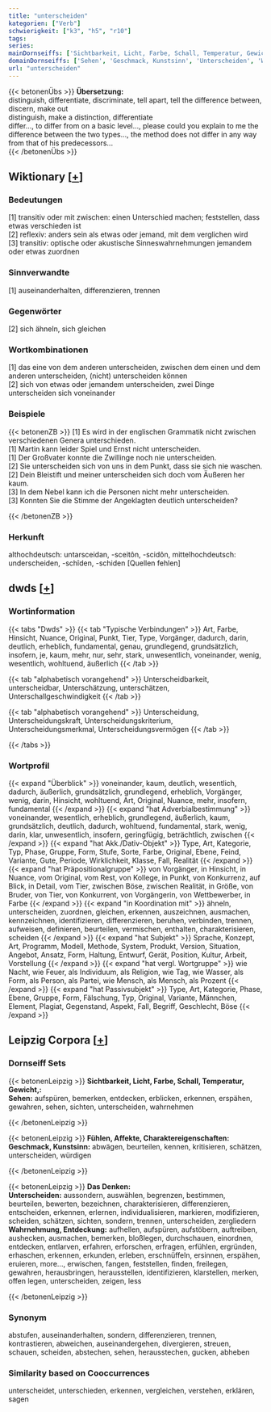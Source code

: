 ```yaml
---
title: "unterscheiden"
kategorien: ["Verb"]
schwierigkeit: ["k3", "h5", "r10"]
tags:
series:
mainDornseiffs: ['Sichtbarkeit, Licht, Farbe, Schall, Temperatur, Gewicht,', 'Fühlen, Affekte, Charaktereigenschaften', 'Das Denken']
domainDornseiffs: ['Sehen', 'Geschmack, Kunstsinn', 'Unterscheiden', 'Wahrnehmung, Entdeckung']
url: "unterscheiden"
---
```


{{< betonenÜbs >}}
**Übersetzung:**  
distinguish, differentiate, discriminate, tell apart, tell the difference between, discern, make out  
distinguish, make a distinction, differentiate  
differ..., to differ from on a basic level..., please could you explain to me the difference between the two types..., the method does not differ in any way from that of his predecessors...  
{{< /betonenÜbs >}}

## Wiktionary [[+](https://de.wiktionary.org/wiki/unterscheiden)]

### Bedeutungen
[1] transitiv oder mit zwischen: einen Unterschied machen; feststellen, dass etwas verschieden ist  
[2] reflexiv: anders sein als etwas oder jemand, mit dem verglichen wird  
[3] transitiv: optische oder akustische Sinneswahrnehmungen jemandem oder etwas zuordnen  

### Sinnverwandte
[1] auseinanderhalten, differenzieren, trennen  

### Gegenwörter
[2] sich ähneln, sich gleichen  

### Wortkombinationen
[1] das eine von dem anderen unterscheiden, zwischen dem einen und dem anderen unterscheiden, (nicht) unterscheiden können  
[2] sich von etwas oder jemandem unterscheiden, zwei Dinge unterscheiden sich voneinander  

### Beispiele
{{< betonenZB >}}
[1] Es wird in der englischen Grammatik nicht zwischen verschiedenen Genera unterschieden.  
[1] Martin kann leider Spiel und Ernst nicht unterscheiden.  
[1] Der Großvater konnte die Zwillinge noch nie unterscheiden.  
[2] Sie unterscheiden sich von uns in dem Punkt, dass sie sich nie waschen.  
[2] Dein Bleistift und meiner unterscheiden sich doch vom Äußeren her kaum.  
[3] In dem Nebel kann ich die Personen nicht mehr unterscheiden.  
[3] Konnten Sie die Stimme der Angeklagten deutlich unterscheiden?  

{{< /betonenZB >}}
### Herkunft
althochdeutsch: untarsceidan, -sceitôn, -scidôn, mittelhochdeutsch: underscheiden, -schîden, -schiden [Quellen fehlen]  



## dwds [[+](https://www.dwds.de/wb/unterscheiden)]

### Wortinformation
{{< tabs "Dwds" >}}
{{< tab "Typische Verbindungen" >}}
Art, Farbe, Hinsicht, Nuance, Original, Punkt, Tier, Type, Vorgänger, dadurch, darin, deutlich, erheblich, fundamental, genau, grundlegend, grundsätzlich, insofern, je, kaum, mehr, nur, sehr, stark, unwesentlich, voneinander, wenig, wesentlich, wohltuend, äußerlich
{{< /tab >}}

{{< tab "alphabetisch vorangehend" >}}
Unterscheidbarkeit, unterscheidbar, Unterschätzung, unterschätzen, Unterschallgeschwindigkeit
{{< /tab >}}

{{< tab "alphabetisch vorangehend" >}}
Unterscheidung, Unterscheidungskraft, Unterscheidungskriterium, Unterscheidungsmerkmal, Unterscheidungsvermögen
{{< /tab >}}

{{< /tabs >}}

### Wortprofil
{{< expand "Überblick" >}} voneinander, kaum, deutlich, wesentlich, dadurch, äußerlich, grundsätzlich, grundlegend, erheblich, Vorgänger, wenig, darin, Hinsicht, wohltuend, Art, Original, Nuance, mehr, insofern, fundamental {{< /expand >}}
{{< expand "hat Adverbialbestimmung" >}} voneinander, wesentlich, erheblich, grundlegend, äußerlich, kaum, grundsätzlich, deutlich, dadurch, wohltuend, fundamental, stark, wenig, darin, klar, unwesentlich, insofern, geringfügig, beträchtlich, zwischen {{< /expand >}}
{{< expand "hat Akk./Dativ-Objekt" >}} Type, Art, Kategorie, Typ, Phase, Gruppe, Form, Stufe, Sorte, Farbe, Original, Ebene, Feind, Variante, Gute, Periode, Wirklichkeit, Klasse, Fall, Realität {{< /expand >}}
{{< expand "hat Präpositionalgruppe" >}} von Vorgänger, in Hinsicht, in Nuance, vom Original, vom Rest, von Kollege, in Punkt, von Konkurrenz, auf Blick, in Detail, vom Tier, zwischen Böse, zwischen Realität, in Größe, von Bruder, von Tier, von Konkurrent, von Vorgängerin, von Wettbewerber, in Farbe {{< /expand >}}
{{< expand "in Koordination mit" >}} ähneln, unterscheiden, zuordnen, gleichen, erkennen, auszeichnen, ausmachen, kennzeichnen, identifizieren, differenzieren, beruhen, verbinden, trennen, aufweisen, definieren, beurteilen, vermischen, enthalten, charakterisieren, scheiden {{< /expand >}}
{{< expand "hat Subjekt" >}} Sprache, Konzept, Art, Programm, Modell, Methode, System, Produkt, Version, Situation, Angebot, Ansatz, Form, Haltung, Entwurf, Gerät, Position, Kultur, Arbeit, Vorstellung {{< /expand >}}
{{< expand "hat vergl. Wortgruppe" >}} wie Nacht, wie Feuer, als Individuum, als Religion, wie Tag, wie Wasser, als Form, als Person, als Partei, wie Mensch, als Mensch, als Prozent {{< /expand >}}
{{< expand "hat Passivsubjekt" >}} Type, Art, Kategorie, Phase, Ebene, Gruppe, Form, Fälschung, Typ, Original, Variante, Männchen, Element, Plagiat, Gegenstand, Aspekt, Fall, Begriff, Geschlecht, Böse {{< /expand >}}

## Leipzig Corpora [[+](https://corpora.uni-leipzig.de/en/res?word=unterscheiden&corpusId=deu_newscrawl-public_2018)]

### Dornseiff Sets
{{< betonenLeipzig >}}
**Sichtbarkeit, Licht, Farbe, Schall, Temperatur, Gewicht,:**  
**Sehen:** aufspüren, bemerken, entdecken, erblicken, erkennen, erspähen, gewahren, sehen, sichten, unterscheiden, wahrnehmen  

{{< /betonenLeipzig >}}


{{< betonenLeipzig >}}
**Fühlen, Affekte, Charaktereigenschaften:**  
**Geschmack, Kunstsinn:** abwägen, beurteilen, kennen, kritisieren, schätzen, unterscheiden, würdigen  

{{< /betonenLeipzig >}}


{{< betonenLeipzig >}}
**Das Denken:**  
**Unterscheiden:** aussondern, auswählen, begrenzen, bestimmen, beurteilen, bewerten, bezeichnen, charakterisieren, differenzieren, entscheiden, erkennen, erlernen, individualisieren, markieren, modifizieren, scheiden, schätzen, sichten, sondern, trennen, unterscheiden, zergliedern  
**Wahrnehmung, Entdeckung:** aufhellen, aufspüren, aufstöbern, auftreiben, aushecken, ausmachen, bemerken, bloßlegen, durchschauen, einordnen, entdecken, entlarven, erfahren, erforschen, erfragen, erfühlen, ergründen, erhaschen, erkennen, erkunden, erleben, erschnüffeln, ersinnen, erspähen, eruieren, more..., erwischen, fangen, feststellen, finden, freilegen, gewahren, herausbringen, herausstellen, identifizieren, klarstellen, merken, offen legen, unterscheiden, zeigen, less  

{{< /betonenLeipzig >}}

### Synonym
abstufen, auseinanderhalten, sondern, differenzieren, trennen, kontrastieren, abweichen, auseinandergehen, divergieren, streuen, schauen, scheiden, abstechen, sehen, herausstechen, gucken, abheben


### Similarity based on Cooccurrences
unterscheidet, unterschieden, erkennen, vergleichen, verstehen, erklären, sagen

